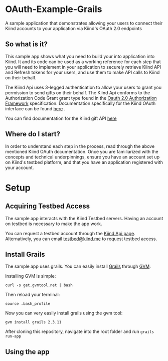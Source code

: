 OAuth-Example-Grails
====================

A sample application that demonstrates allowing your users to connect their Kiind accounts to your application via Kiind's OAuth 2.0 endpoints


## So what is it?

This sample app shows what you need to build your into application into Kiind.
It and its code can be used as a working reference for each step that you will need to implement in your application to securely retrieve Kiind API and Refresh tokens for your users, and use them to make API calls to Kiind on their behalf.

The Kiind Api uses 3-legged authentication to allow your users to grant you permission to send gifts on their behalf.
The Kiind Api conforms to the Authorization Code Grant grant type found in the [Oauth 2.0 Authorization Framework](http://tools.ietf.org/html/rfc6749#section-4.1) specification.
Documentation specifically for the Kiind OAuth interface can be found [here](http://resources.kiind.me/api/KiindOauth-latest.pdf) .

You can find documentation for the Kiind gift API [here](http://resources.kiind.me/api/KiindPartnersAPI-latest.pdf)

## Where do I start?

In order to understand each step in the process, read through the above mentioned Kiind OAuth documentation.
Once you are familiarized with the concepts and technical underpinnings, ensure you have an account set up on Kiind's testbed platform, and that you have an application registered with your account.

# Setup

## Acquiring Testbed Access

The sample app interacts with the Kiind Testbed servers. Having an account on testbed is necessary to make the app work.

You can request a testbed account through the [Kiind Api page](https://www.kiind.me/api). Alternatively, you can email testbed@kiind.me to request testbed access.

## Install Grails

The sample app uses grails. You can easily install [Grails](https://grails.org/) through [GVM](http://gvmtool.net/).

Installing GVM is simple:

```
curl -s get.gvmtool.net | bash
```

Then reload your terminal:

```
source .bash_profile
```

Now you can very easily install grails using the gvm tool:

```
gvm install grails 2.3.11
```


After cloning this repository, navigate into the root folder and run ```grails run-app```

## Using the app







